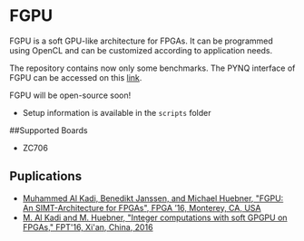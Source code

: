 # FGPU
FGPU is a soft GPU-like architecture for FPGAs. It can be programmed using OpenCL and can be customized according to application needs.

The repository contains now only some benchmarks.
The PYNQ interface of FGPU can be accessed on this [link](https://github.com/malkadi/FGPU_IPython).

FGPU will be open-source soon!

+ Setup information is available in the `scripts` folder

##Supported Boards
+ ZC706

## Puplications

 * [Muhammed Al Kadi, Benedikt Janssen, and Michael Huebner, "FGPU: An SIMT-Architecture for FPGAs", FPGA ’16, Monterey, CA, USA](http://dl.acm.org/citation.cfm?id=2847273)
 * [M. Al Kadi and M. Huebner, "Integer computations with soft GPGPU on FPGAs," FPT'16, Xi'an, China, 2016](https://doi.org/10.1109/FPT.2016.7929185)

